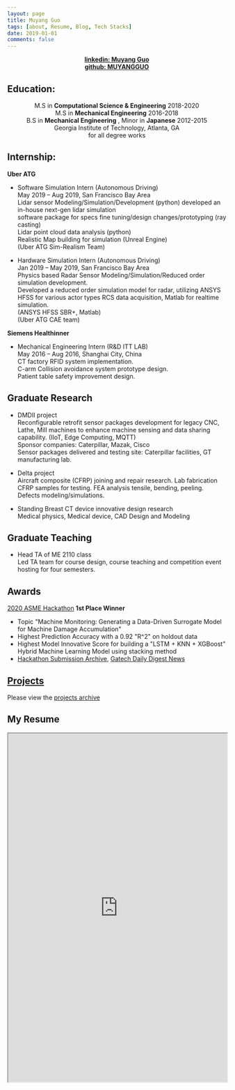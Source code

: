 ```yaml
---
layout: page
title: Muyang Guo
tags: [about, Resume, Blog, Tech Stacks]
date: 2019-01-01
comments: false
---
```

    
<center><a href="https://www.linkedin.com/in/muyang-guo-445a3465/"><b>linkedin: Muyang Guo</b></a><br>
<a href="https://github.com/MUYANGGUO"><b> github: MUYANGGUO</b></a>
</center>

## Education:
<center>
M.S in <b>Computational Science & Engineering</b> 2018-2020<br>M.S in <b>Mechanical Engineering</b> 2016-2018<br>B.S in <b>Mechanical Engineering</b> , Minor in <b>Japanese</b> 2012-2015<br>Georgia Institute of Technology, Atlanta, GA <br>for all degree works<br></center>

## Internship:
<b>Uber ATG</b>

* Software Simulation Intern (Autonomous Driving)<br>
May 2019 – Aug 2019, San Francisco Bay Area <br>
Lidar sensor Modeling/Simulation/Development (python) developed an in-house next-gen lidar simulation<br>software package for specs fine tuning/design changes/prototyping (ray casting)<br>
Lidar point cloud data analysis (python)<br>
Realistic Map building for simulation (Unreal Engine)<br>
(Uber ATG Sim-Realism Team)<br>

* Hardware Simulation Intern (Autonomous Driving)<br>
Jan 2019 – May 2019, San Francisco Bay Area<br>
Physics based Radar Sensor Modeling/Simulation/Reduced order simulation development.<br>
Developed a reduced order simulation model for radar, utilizing ANSYS HFSS for various actor types RCS data acquisition, Matlab for realtime simulation.<br>
(ANSYS HFSS SBR+, Matlab)<br>
(Uber ATG CAE team)<br>

<b>Siemens Healthinner</b>

* Mechanical Engineering Intern (R&D ITT LAB)<br>
May 2016 – Aug 2016, Shanghai City, China<br>
CT factory RFID system implementation.<br>
C-arm Collision avoidance system prototype design.<br>
Patient table safety improvement design.<br>

## Graduate Research
* DMDII project<br>
Reconfigurable retrofit sensor packages development for legacy CNC, Lathe, Mill machines to enhance machine sensing and data sharing capability. (IIoT, Edge Computing, MQTT) <br>
Sponsor companies: Caterpillar, Mazak, Cisco <br>
Sensor packages delivered and testing site: Caterpillar facilities, GT manufacturing lab.<br>

* Delta project<br>
Aircraft composite (CFRP) joining and repair research. Lab fabrication CFRP samples for testing. FEA analysis tensile, bending, peeling. Defects modeling/simulations.<br>

* Standing Breast CT device innovative design research <br>
Medical physics, Medical device, CAD Design and Modeling<br>

## Graduate Teaching

* Head TA of ME 2110 class<br> 
Led TA team for course design, course teaching and competition event hosting for four semesters.<br>

## Awards

[2020 ASME Hackathon](https://asmehackathon2020.github.io/) <b> 1st Place Winner</b>

- Topic "Machine Monitoring: Generating a Data-Driven Surrogate Model for Machine Damage Accumulation"
- Highest Prediction Accuracy with a 0.92 "R^2" on holdout data
- Highest Model Innovative Score for building a "LSTM + KNN + XGBoost" Hybrid Machine Learning Model using stacking method
- [Hackathon Submission Archive](https://github.com/ASMEHackathon2020/CodeJackets), [Gatech Daily Digest News](https://www.me.gatech.edu/Georgia-Tech-Students-Win-ASME-Hackathon)

## [Projects](https://muyangguo.xyz/projects/)

Please view the [projects archive](https://muyangguo.xyz/projects/)

## My Resume

<iframe src="https://docs.google.com/file/d/1CvRrbukGUNfd_bI8Wpy-xepLMrtYgHVb/preview" width="100%" height="800px"></iframe>